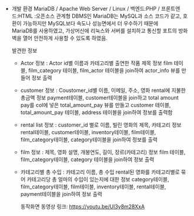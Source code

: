 - 개발 환경
  MariaDB / Apache Web Server / Linux / 백엔드:PHP / 프론트엔드:HTML 
  :오픈소스 관계형 DBMS인 MariaDB는 MySQL과 소스 코드가 같고, 호환이 가능하지만 MySQL보다 속도나 성능면에서 더 우수하기 때문에   
   MariaDB를 사용하였고, 가상머신에 리눅스와 서버를 설치하고 통신할 포트의 방화벽을 열어 안전하게 사용할 수 있도록 하였음.
  
  발견한 정보
  - Actor 정보
    : Actor id별 이름과 카테고리별 출연한 작품 제목 정보
      film 테이블, film_category 테이블, film_actor 테이블을 join하여 actor_info 뷰를 만들어 정보 출력
      
  - customer 정보
    : Coustomer_id별 이름, 이메일, 주소, 영화 rental에 지불한 총금액 정보
      payment테이블, customer테이블을 join하고 total amount pay를 col에 넣은 total_amount_pay 뷰를 만들고 
      customer 테이블, total_amount_pay 테이블, address 테이블을 join하여 정보를 출력함
  
  - rental list 정보
    : customer_id 별로 이름, 빌린 영화의 제목, 카테고리 정보
      rental테이블, customer테이블, inventory테이블, film테이블, film_category테이블, category테이블을
      join하여 정보를 출력
      
  - film 정보
    : 제목, 영화 설명, 개봉연도, 길이, 장르(카테고리) 정보
      film 테이블, film_category테이블, category 테이블을 join하여 정보 출력
   
  - 카테고리별 총 수입
    : 카테고리 이름, 총 수입
      rental된 영화를 카테고리별로 묶어 카테고리당 총 얼마의 수입이 있는지에 대한 정보
      category테이블, film_category테이블, film테이블, inventory테이블, rental테이블, payment테이블을
      join하여 정보 출력
      
     동작화면 동영상 링크: https://youtu.be/Ul3y8m28XxA
